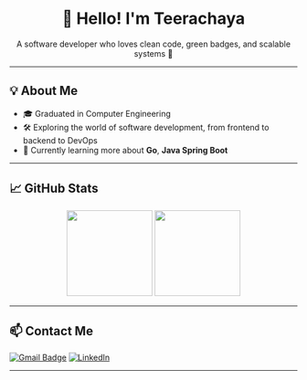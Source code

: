 <h1 align="center">👋 Hello! I'm Teerachaya</h1>
<p align="center">A software developer who loves clean code, green badges, and scalable systems 🚀</p>

---

## 💡 About Me
- 🎓 Graduated in Computer Engineering
- 🛠 Exploring the world of software development, from frontend to backend to DevOps
- 🌱 Currently learning more about **Go**, **Java Spring Boot**

---

## 📈 GitHub Stats

<p align="center">
  <img src="https://github-readme-stats.vercel.app/api?username=thirachaya&show_icons=true&theme=radical&count_private=true" height="150" />
  <img src="https://github-readme-stats.vercel.app/api/top-langs/?username=thirachaya&layout=compact&theme=radical" height="150"/>
</p>

---

## 📫 Contact Me

[![Gmail Badge](https://img.shields.io/badge/-teerachaya.nk@gmail.com-blue?style=flat-square&logo=Gmail&logoColor=white)](mailto:teerachaya.nk@gmail.com)
[![LinkedIn](https://img.shields.io/badge/thirachaya-blue?style=flat-square&logo=Linkedin&logoColor=white)](https://linkedin.com/in/teerachaya-ng)

---
